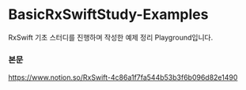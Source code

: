 # BasicRxSwiftStudy-Examples
RxSwift 기초 스터디를 진행하며 작성한 예제 정리 Playground입니다.

### 본문
https://www.notion.so/RxSwift-4c86a1f7fa544b53b3f6b096d82e1490
